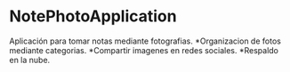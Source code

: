 # NotePhotoApplication
Aplicación para tomar notas mediante fotografias.
*Organizacion de fotos mediante categorias.
*Compartir imagenes en redes sociales.
*Respaldo en la nube.
